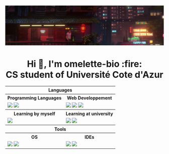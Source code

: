 ![Cover Image](./assets/zob.jpg)

<h1 align="center">Hi 👋, I'm omelette-bio :fire:<br/>CS student of Université Cote d'Azur</h1>

<table align="center">
  <!-- <tr>
    <th colspan="3">Connect with me: </th>
  </tr> -->
  
  <!-- <tr>
    <td align="center">
      <a href="https://discordapp.com/users/381898390662807565" target="blank"><img src="https://img.shields.io/badge/discord-%235865F2?style=for-the-badge&logo=discord&logoColor=white"></a>
    </td>
  </tr> -->
  
  <tr>
    <th colspan="2">Languages</th>
  </tr>
  
  <tr>
    <th>Programming Languages</th>
    <th>Web Developpement</th>
  </tr>
  
  <tr>
    <td>
      <img src="https://img.shields.io/badge/python-3776AB?style=for-the-badge&logo=python&logoColor=white"/>
      <img src="https://img.shields.io/badge/C-A8B9CC?style=for-the-badge&logo=c&logoColor=white"/>
    </td>
    <td>
      <img src="https://img.shields.io/badge/html5-%23E34F26?style=for-the-badge&logo=html5&logoColor=white">
      <img src="https://img.shields.io/badge/css3-%231572B6?style=for-the-badge&logo=css3&logoColor=white">
      <img src="https://img.shields.io/badge/JavaScript-F7DF1E?style=for-the-badge&logo=javascript&logoColor=white">
    </td>
  </tr>

  <tr>
    <th colspan="1">Learning by myself</th>
    <th colspan="1">Learning at university</th>
  </tr>

  <tr>
    <td colspan="1">
      <img src="https://img.shields.io/badge/rust-000000?style=for-the-badge&logo=rust&logoColor=white">
    </td>
    <td>
      <img src="https://img.shields.io/badge/openjdk-%23437291?style=for-the-badge&logo=openjdk&logoColor=white">
      <img src="https://img.shields.io/badge/ocaml-%23EC6813?style=for-the-badge&logo=ocaml&logoColor=white">
    </td>
  </tr>

  <tr>
    <th colspan="2">Tools</th>
  </tr>
  
  <tr>
    <th>OS</th>
    <th>IDEs</th>
  </tr>

  <tr>
    <td>
      <img src="https://img.shields.io/badge/ubuntu-%23E95420?style=for-the-badge&logo=ubuntu&logoColor=white">
      <img src="https://img.shields.io/badge/windows-%230078D4?style=for-the-badge&logo=windows&logoColor=white">
    </td>
    <td>
      <img src="https://img.shields.io/badge/NeoVim-%2357A143.svg?&style=for-the-badge&logo=neovim&logoColor=white" />
      <img src="https://img.shields.io/badge/VSCode-%23007ACC?style=for-the-badge&logo=visualstudiocode&logoColor=white">
    </td>
  </tr>
  
  
</table>
